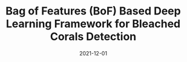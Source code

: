 ---
title: "Bag of Features (BoF) Based Deep Learning Framework for Bleached Corals Detection"
collection: publications
category: journals
permalink: /publication/2021-12-01-bof-coral-detection
excerpt: 'A BoF-based deep learning framework for coral bleaching detection.'
date: 2021-12-01
venue: 'Big Data and Cognitive Computing'
paperurl: 'https://www.mdpi.com/2504-2289/5/4/53'
citation: 'Jamil, S., Rahman, M. U., Haider, A. (2021). &quot;Bag of Features (BoF) Based Deep Learning Framework for Bleached Corals Detection.&quot; <i>Big Data and Cognitive Computing</i>. 5(4):53.'
---